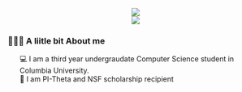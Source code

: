 
<p align="center">
  <img src="https://capsule-render.vercel.app/api?text=Hi%20There👋%I%20am%20Sumya👸&fontSize=40&animation=fadeIn&type=waving&color=gradient&height=100" />
 <br> 
 <img src="https://media.giphy.com/media/4NAhZiqIdmHSw/giphy.gif" />

 <!-- <p><a href="https://giphy.com/gifs/anime-girl-cute-fJ1xbyUH5BV5u"></a></p> -->
  <br>
  
</p>
<!-- - 🌱 I’m currently learning ...
- 👯 I’m looking to collaborate on ...
- 🤔 I’m looking for help with ...
- 💬 Ask me about ...
- 📫 How to reach me: ...
- 😄 Pronouns: ...
- ⚡ Fun fact: ...
-->
<div>
  <h3>👨🏻‍💻 A liitle bit About me</h3>
  <ul>
     💻 I am a third year undergraudate Computer Science student in Columbia University.<br>
     🌟 I am PI-Theta and NSF scholarship recipient
     
      
   
  </ul>
 </div>

